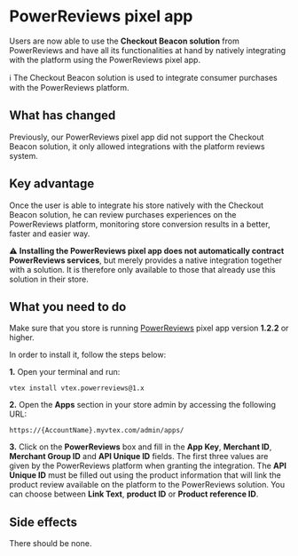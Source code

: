 # PowerReviews pixel app

Users are now able to use the __Checkout Beacon solution__ from PowerReviews and have all its functionalities at hand by natively integrating with the platform using the PowerReviews pixel app.

:information_source:  The Checkout Beacon solution is used to integrate consumer purchases with the PowerReviews platform.

## What has changed

Previously, our PowerReviews pixel app did not support the Checkout Beacon solution, it only allowed integrations with the platform reviews system.

## Key advantage

Once the user is able to integrate his store natively with the Checkout Beacon solution, he can review purchases experiences on the PowerReviews platform, monitoring store conversion results in a better, faster and easier way.

:warning:  __Installing the PowerReviews pixel app does not automatically contract PowerReviews services__, but merely provides a native integration together with a solution. It is therefore only available to those that already use this solution in their store.

## What you need to do

Make sure that you store is running [PowerReviews](https://github.com/vtex-apps/powerreviews) pixel app version __1.2.2__ or higher.

In order to install it, follow the steps below:

__1.__ Open your terminal and run:

`vtex install vtex.powerreviews@1.x`

__2.__ Open the __Apps__ section in your store admin by accessing the following URL:

`https://{AccountName}.myvtex.com/admin/apps/`

__3.__ Click on the __PowerReviews__ box and fill in the __App Key__, __Merchant ID__, __Merchant Group ID__ and __API Unique ID__ fields. The first three values are given by the PowerReviews platform when granting the integration. The __API Unique ID__ must be filled out using the product information that will link the product review available on the platform to the PowerReviews solution. You can choose between __Link Text__, __product ID__ or __Product reference ID__.

## Side effects

There should be none.
